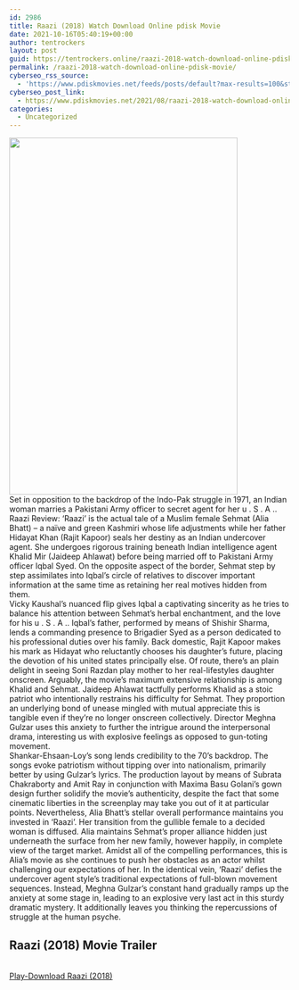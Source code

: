 ```yaml
---
id: 2986
title: Raazi (2018) Watch Download Online pdisk Movie
date: 2021-10-16T05:40:19+00:00
author: tentrockers
layout: post
guid: https://tentrockers.online/raazi-2018-watch-download-online-pdisk-movie/
permalink: /raazi-2018-watch-download-online-pdisk-movie/
cyberseo_rss_source:
  - 'https://www.pdiskmovies.net/feeds/posts/default?max-results=100&start-index=801'
cyberseo_post_link:
  - https://www.pdiskmovies.net/2021/08/raazi-2018-watch-download-online-pdisk.html
categories:
  - Uncategorized
---
```

<div class="separator">
  <a href="https://1.bp.blogspot.com/-ZEQMLExNNe8/YSia_75VY-I/AAAAAAAAAao/zP_V4feyupQOOKrjkJi23suewW2eunjUgCLcBGAsYHQ/s592/Raazi%2B%25282018%2529%2BWatch%2BDownload%2BOnline%2Bpdisk%2BMovie.jpg" imageanchor="1"><img loading="lazy" border="0" data-original-height="592" data-original-width="380" height="640" src="https://1.bp.blogspot.com/-ZEQMLExNNe8/YSia_75VY-I/AAAAAAAAAao/zP_V4feyupQOOKrjkJi23suewW2eunjUgCLcBGAsYHQ/w410-h640/Raazi%2B%25282018%2529%2BWatch%2BDownload%2BOnline%2Bpdisk%2BMovie.jpg" width="410" /></a>
</div>

<div>
  <div>
    <span>Set in opposition to the backdrop of the Indo-Pak struggle in 1971, an Indian woman marries a Pakistani Army officer to secret agent for her u . S . A ..</span>
  </div>
  
  <div>
    <span>Raazi Review: ‘Raazi’ is the actual tale of a Muslim female Sehmat (Alia Bhatt) &#8211; a naïve and green Kashmiri whose life adjustments while her father Hidayat Khan (Rajit Kapoor) seals her destiny as an Indian undercover agent. She undergoes rigorous training beneath Indian intelligence agent Khalid Mir (Jaideep Ahlawat) before being married off to Pakistani Army officer Iqbal Syed. On the opposite aspect of the border, Sehmat step by step assimilates into Iqbal’s circle of relatives to discover important information at the same time as retaining her real motives hidden from them.</span>
  </div>
  
  <div>
    <span>Vicky Kaushal’s nuanced flip gives Iqbal a captivating sincerity as he tries to balance his attention between Sehmat’s herbal enchantment, and the love for his u . S . A .. Iqbal’s father, performed by means of Shishir Sharma, lends a commanding presence to Brigadier Syed as a person dedicated to his professional duties over his family. Back domestic, Rajit Kapoor makes his mark as Hidayat who reluctantly chooses his daughter’s future, placing the devotion of his united states principally else. Of route, there’s an plain delight in seeing Soni Razdan play mother to her real-lifestyles daughter onscreen. Arguably, the movie’s maximum extensive relationship is among Khalid and Sehmat. Jaideep Ahlawat tactfully performs Khalid as a stoic patriot who intentionally restrains his difficulty for Sehmat. They proportion an underlying bond of unease mingled with mutual appreciate this is tangible even if they’re no longer onscreen collectively. Director Meghna Gulzar uses this anxiety to further the intrigue around the interpersonal drama, interesting us with explosive feelings as opposed to gun-toting movement.</span>
  </div>
  
  <div>
    <span>Shankar-Ehsaan-Loy’s song lends credibility to the 70’s backdrop. The songs evoke patriotism without tipping over into nationalism, primarily better by using Gulzar’s lyrics. The production layout by means of Subrata Chakraborty and Amit Ray in conjunction with Maxima Basu Golani&#8217;s gown design further solidify the movie’s authenticity, despite the fact that some cinematic liberties in the screenplay may take you out of it at particular points. Nevertheless, Alia Bhatt&#8217;s stellar overall performance maintains you invested in ‘Raazi’. Her transition from the gullible female to a decided woman is diffused. Alia maintains Sehmat’s proper alliance hidden just underneath the surface from her new family, however happily, in complete view of the target market. Amidst all of the compelling performances, this is Alia’s movie as she continues to push her obstacles as an actor whilst challenging our expectations of her. In the identical vein, ‘Raazi’ defies the undercover agent style’s traditional expectations of full-blown movement sequences. Instead, Meghna Gulzar’s constant hand gradually ramps up the anxiety at some stage in, leading to an explosive very last act in this sturdy dramatic mystery. It additionally leaves you thinking the repercussions of struggle at the human psyche.</span>
  </div>
</div>

<div>
  <h2>
    <span>Raazi (2018) Movie Trailer</span>
  </h2>
</div>

  
<a href="https://kofilink.com/1/bnYyaXhwMDAybjF0?dn=1" onclick="window.open('https://kofilink.com/1/bnYyaXhwMDAybjF0?dn=1','popup','width=600,height=600'); return false;" target="popup" rel="noopener"><br /> Play-Download Raazi (2018)<br /> </a>